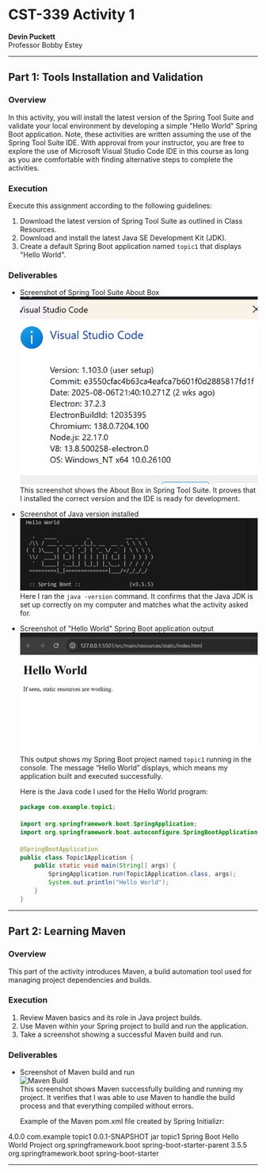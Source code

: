 # CST-339 Activity 1  
**Devin Puckett**  
Professor Bobby Estey  

---

## Part 1: Tools Installation and Validation  

### Overview  
In this activity, you will install the latest version of the Spring Tool Suite and validate your local environment by developing a simple "Hello World" Spring Boot application. Note, these activities are written assuming the use of the Spring Tool Suite IDE. With approval from your instructor, you are free to explore the use of Microsoft Visual Studio Code IDE in this course as long as you are comfortable with finding alternative steps to complete the activities.  

### Execution  
Execute this assignment according to the following guidelines:  

1. Download the latest version of Spring Tool Suite as outlined in Class Resources.  
2. Download and install the latest Java SE Development Kit (JDK).  
3. Create a default Spring Boot application named `topic1` that displays "Hello World".  

### Deliverables  

- Screenshot of Spring Tool Suite About Box  
  ![STS About Box](visualStudioCode.png)  
  This screenshot shows the About Box in Spring Tool Suite. It proves that I installed the correct version and the IDE is ready for development.  

- Screenshot of Java version installed  
  ![Java Version](helloWorld.png)  
  Here I ran the `java -version` command. It confirms that the Java JDK is set up correctly on my computer and matches what the activity asked for.  

- Screenshot of "Hello World" Spring Boot application output  
  ![Hello World](staticHelloWorld.png)  
  This output shows my Spring Boot project named `topic1` running in the console. The message “Hello World” displays, which means my application built and executed successfully.  

  Here is the Java code I used for the Hello World program:

  ```java
  package com.example.topic1;

  import org.springframework.boot.SpringApplication;
  import org.springframework.boot.autoconfigure.SpringBootApplication;

  @SpringBootApplication
  public class Topic1Application {
      public static void main(String[] args) {
          SpringApplication.run(Topic1Application.class, args);
          System.out.println("Hello World");
      }
  } 

---

## Part 2: Learning Maven  

### Overview  
This part of the activity introduces Maven, a build automation tool used for managing project dependencies and builds.  

### Execution  
1. Review Maven basics and its role in Java project builds.  
2. Use Maven within your Spring project to build and run the application.  
3. Take a screenshot showing a successful Maven build and run.  

### Deliverables  

- Screenshot of Maven build and run  
  ![Maven Build](helloWorldC.png)  
  This screenshot shows Maven successfully building and running my project. It verifies that I was able to use Maven to handle the build process and that everything compiled without errors.  

  Example of the Maven pom.xml file created by Spring Initializr:

<project xmlns="http://maven.apache.org/POM/4.0.0"
         xmlns:xsi="http://www.w3.org/2001/XMLSchema-instance"
         xsi:schemaLocation="http://maven.apache.org/POM/4.0.0 
                             http://maven.apache.org/xsd/maven-4.0.0.xsd">
    <modelVersion>4.0.0</modelVersion>
    <groupId>com.example</groupId>
    <artifactId>topic1</artifactId>
    <version>0.0.1-SNAPSHOT</version>
    <packaging>jar</packaging>
    <name>topic1</name>
    <description>Spring Boot Hello World Project</description>
    <parent>
        <groupId>org.springframework.boot</groupId>
        <artifactId>spring-boot-starter-parent</artifactId>
        <version>3.5.5</version>
    </parent>
    <dependencies>
        <dependency>
            <groupId>org.springframework.boot</groupId>
            <artifactId>spring-boot-starter</artifactId>
        </dependency>
    </dependencies>
</project>

---